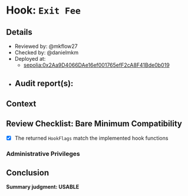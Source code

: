 # Hook: `Exit Fee`

## Details
- Reviewed by: @mkflow27
- Checked by: @danielmkm
- Deployed at:
    - [sepolia:0x2Aa9D4066DAe16ef001765efF2cA8F41Bde0b019](https://sepolia.etherscan.io/address/0x307d96183f133c738Af11D1971BF0A5ee15312be)
- Audit report(s):
    - 

## Context

## Review Checklist: Bare Minimum Compatibility

- [x] The returned `HookFlags` match the implemented hook functions

### Administrative Privileges

## Conclusion
**Summary judgment: USABLE**